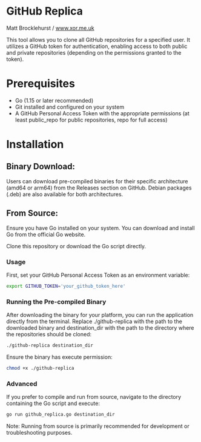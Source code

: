 # GitHub Replica

Matt Brocklehurst / www.xor.me.uk

This tool allows you to clone all GitHub repositories for a specified user. It utilizes a GitHub token for authentication, enabling access to both public and private repositories (depending on the permissions granted to the token).

# Prerequisites

- Go (1.15 or later recommended)
- Git installed and configured on your system
- A GitHub Personal Access Token with the appropriate permissions (at least public_repo for public repositories, repo for full access)

# Installation

## Binary Download:
Users can download pre-compiled binaries for their specific architecture (amd64 or arm64) from the Releases section on GitHub. Debian packages (.deb) are also available for both architectures.

## From Source:

Ensure you have Go installed on your system. You can download and install Go from the official Go website.

Clone this repository or download the Go script directly.

### Usage

First, set your GitHub Personal Access Token as an environment variable:

```bash
export GITHUB_TOKEN='your_github_token_here'
```

### Running the Pre-compiled Binary

After downloading the binary for your platform, you can run the application directly from the terminal. Replace ./github-replica with the path to the downloaded binary and destination_dir with the path to the directory where the repositories should be cloned:

```bash
./github-replica destination_dir
```

Ensure the binary has execute permission:

```bash
chmod +x ./github-replica
```

### Advanced

If you prefer to compile and run from source, navigate to the directory containing the Go script and execute:

```bash
go run github_replica.go destination_dir
```

Note: Running from source is primarily recommended for development or troubleshooting purposes.
